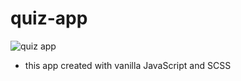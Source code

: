# quiz-app
![quiz app](https://i.imgur.com/RYnGEyt.png)
- this app created with vanilla JavaScript and SCSS
